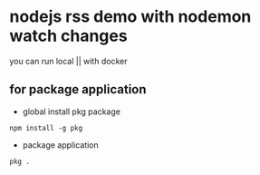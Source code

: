 # nodejs rss demo with nodemon watch changes

you can run local  || with docker


## for package application

* global install  pkg  package

```code
npm install -g pkg
```

* package application

```code
pkg .
```